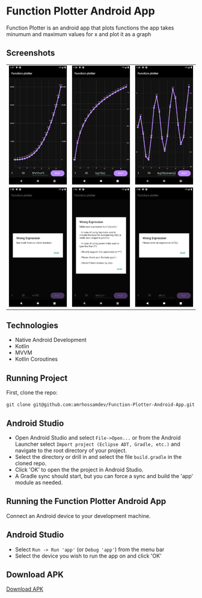 Function Plotter Android App
=============================
Function Plotter is an android app that plots functions the app takes minumum and maximum values for x and plot it as a graph

## Screenshots
| | | |
|:-------------------------:|:-------------------------:|:-------------------------:|
|<img width="600" alt="Function Plotter" src="https://github.com/amrhossamdev/Function-Plotter-Android-App/blob/master/screenshots/Screenshot_1652139446.png"> | <img width="600" alt="Function Plotter" src="https://github.com/amrhossamdev/Function-Plotter-Android-App/blob/master/screenshots/Screenshot_1652139493.png">|<img width="600" alt="Function Plotter" src="https://github.com/amrhossamdev/Function-Plotter-Android-App/blob/master/screenshots/Screenshot_1652139516.png">|
|<img width="600" alt="Function Plotter" src="https://github.com/amrhossamdev/Function-Plotter-Android-App/blob/master/screenshots/Screenshot_1652139533.png"> | <img width="600" alt="Function Plotter" src="https://github.com/amrhossamdev/Function-Plotter-Android-App/blob/master/screenshots/Screenshot_1652139845.png"> | <img width="600" alt="Function Plotter" src="https://github.com/amrhossamdev/Function-Plotter-Android-App/blob/master/screenshots/Screenshot_1652140017.png">

## Technologies
- Native Android Development
- Kotlin
- MVVM
- Kotlin Coroutines 

## Running Project
First, clone the repo:

`git clone git@github.com:amrhossamdev/Function-Plotter-Android-App.git`

## Android Studio

* Open Android Studio and select `File->Open...` or from the Android Launcher select `Import project (Eclipse ADT, Gradle, etc.)` and navigate to the root directory of your project.
* Select the directory or drill in and select the file `build.gradle` in the cloned repo.
* Click 'OK' to open the the project in Android Studio.
* A Gradle sync should start, but you can force a sync and build the 'app' module as needed.

## Running the Function Plotter Android App

Connect an Android device to your development machine.

## Android Studio

* Select `Run -> Run 'app'` (or `Debug 'app'`) from the menu bar
* Select the device you wish to run the app on and click 'OK'

## Download APK

<p><a href="https://github.com/amrhossamdev/Function-Plotter-Android-App/raw/master/app/release/app-release.apk">Download APK</a></p>
